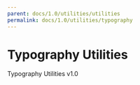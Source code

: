 ```yaml
---
parent: docs/1.0/utilities/utilities
permalink: docs/1.0/utilities/typography
---
```


# Typography Utilities

Typography Utilities v1.0
